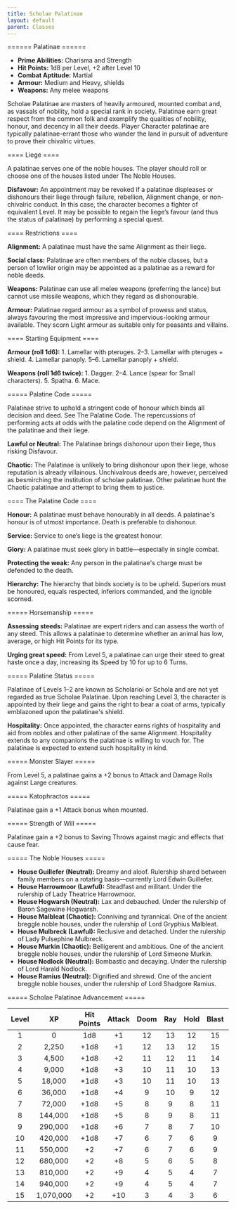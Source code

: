 ```yaml
---
title: Scholae Palatinae
layout: default
parent: Classes
---
```


====== Palatinae ======

  * **Prime Abilities:** Charisma and Strength
  * **Hit Points:** 1d8 per Level, +2 after Level 10
  * **Combat Aptitude:** Martial
  * **Armour:** Medium and Heavy, shields
  * **Weapons:** Any melee weapons

Scholae Palatinae are masters of heavily armoured, mounted combat and, as vassals of nobility, hold a special rank in society. Palatinae earn great respect from the common folk and exemplify the qualities of nobility, honour, and decency in all their deeds. Player Character palatinae are typically palatinae-errant those who wander the land in pursuit of adventure to prove their chivalric virtues.

==== Liege ====

A palatinae serves one of the noble houses. The player should roll or choose one of the houses listed under The Noble Houses.

**Disfavour:** An appointment may be revoked if a palatinae displeases or dishonours their liege through failure, rebellion, Alignment change, or non-chivalric conduct. In this case, the character becomes a fighter of equivalent Level. It may be possible to regain the liege’s favour (and thus the status of palatinae) by performing a special quest.

==== Restrictions ====

**Alignment:** A palatinae must have the same Alignment as their liege.

**Social class:** Palatinae are often members of the noble classes, but a person of lowlier origin may be appointed as a palatinae as a reward for noble deeds.

**Weapons:** Palatinae can use all melee weapons (preferring the lance) but cannot use missile weapons, which they regard as dishonourable.

**Armour:** Palatinae regard armour as a symbol of prowess and status, always favouring the most impressive and impervious-looking armour available. They scorn Light armour as suitable only for peasants and villains.

==== Starting Equipment ====

**Armour (roll 1d6):** 1. Lamellar with pteruges. 2–3. Lamellar with pteruges + shield. 4. Lamellar panoply. 5–6. Lamellar panoply + shield.

**Weapons (roll 1d6 twice):** 1. Dagger. 2–4. Lance (spear for Small characters). 5. Spatha. 6. Mace.

===== Palatine Code =====

Palatinae strive to uphold a stringent code of honour which binds all decision and deed. See The Palatine Code. The repercussions of performing acts at odds with the palatine code depend on the Alignment of the palatinae and their liege.

**Lawful or Neutral:** The Palatinae brings dishonour upon their liege, thus risking Disfavour.

**Chaotic:** The Palatinae is unlikely to bring dishonour upon their liege, whose reputation is already villainous. Unchivalrous deeds are, however, perceived as besmirching the institution of scholae palatinae. Other palatinae hunt the Chaotic palatinae and attempt to bring them to justice.

==== The Palatine Code ====

**Honour:** A palatinae must behave honourably in all deeds. A palatinae's honour is of utmost importance. Death is preferable to dishonour.

**Service:** Service to one’s liege is the greatest honour.

**Glory:** A palatinae must seek glory in battle—especially in single combat.

**Protecting the weak:** Any person in the palatinae's charge must be defended to the death.

**Hierarchy:** The hierarchy that binds society is to be upheld. Superiors must be honoured, equals respected, inferiors commanded, and the ignoble scorned.

===== Horsemanship =====

**Assessing steeds:** Palatinae are expert riders and can assess the worth of any steed. This allows a palatinae to determine whether an animal has low, average, or high Hit Points for its type.

**Urging great speed:** From Level 5, a palatinae can urge their steed to great haste once a day, increasing its Speed by 10 for up to 6 Turns.

===== Palatine Status =====

Palatinae of Levels 1–2 are known as Scholarioi or Schola and are not yet regarded as true Scholae Palatinae. Upon reaching Level 3, the character is appointed by their liege and gains the right to bear a coat of arms, typically emblazoned upon the palatinae's shield.

**Hospitality:** Once appointed, the character earns rights of hospitality and aid from nobles and other palatinae of the same Alignment. Hospitality extends to any companions the palatinae is willing to vouch for. The palatinae is expected to extend such hospitality in kind.

===== Monster Slayer =====

From Level 5, a palatinae gains a +2 bonus to Attack and Damage Rolls against Large creatures.

===== Katophractos =====

Palatinae gain a +1 Attack bonus when mounted.

===== Strength of Will =====

Palatinae gain a +2 bonus to Saving Throws against magic and effects that cause fear.

===== The Noble Houses =====

  - **House Guillefer (Neutral):** Dreamy and aloof. Rulership shared between family members on a rotating basis—currently Lord Edwin Guillefer.
  - **House Harrowmoor (Lawful):** Steadfast and militant. Under the rulership of Lady Theatrice Harrowmoor.
  - **House Hogwarsh (Neutral):** Lax and debauched. Under the rulership of Baron Sagewine Hogwarsh.
  - **House Malbleat (Chaotic):** Conniving and tyrannical. One of the ancient breggle noble houses, under the rulership of Lord Gryphius Malbleat.
  - **House Mulbreck (Lawful):** Reclusive and detached. Under the rulership of Lady Pulsephine Mulbreck.
  - **House Murkin (Chaotic):** Belligerent and ambitious. One of the ancient breggle noble houses, under the rulership of Lord Simeone Murkin.
  - **House Nodlock (Neutral):** Bombastic and decaying. Under the rulership of Lord Harald Nodlock.
  - **House Ramius (Neutral):** Dignified and shrewd. One of the ancient breggle noble houses, under the rulership of Lord Shadgore Ramius.

===== Scholae Palatinae Advancement =====

| Level | XP | Hit Points | Attack | Doom | Ray | Hold | Blast | Spell |
| :---: | :---: | :---: | :---: | :---: | :---: | :---: | :---: | :---: |
| 1 | 0 | 1d8 | +1 | 12 | 13 | 12 | 15 | 15 |
| 2 | 2,250 | +1d8 | +1 | 12 | 13 | 12 | 15 | 15 |
| 3 | 4,500 | +1d8 | +2 | 11 | 12 | 11 | 14 | 14 |
| 4 | 9,000 | +1d8 | +3 | 10 | 11 | 10 | 13 | 13 |
| 5 | 18,000 | +1d8 | +3 | 10 | 11 | 10 | 13 | 13 |
| 6 | 36,000 | +1d8 | +4 | 9 | 10 | 9 | 12 | 12 |
| 7 | 72,000 | +1d8 | +5 | 8 | 9 | 8 | 11 | 11 |
| 8 | 144,000 | +1d8 | +5 | 8 | 9 | 8 | 11 | 11 |
| 9 | 290,000 | +1d8 | +6 | 7 | 8 | 7 | 10 | 10 |
| 10 | 420,000 | +1d8 | +7 | 6 | 7 | 6 | 9 | 9 |
| 11 | 550,000 | +2 | +7 | 6 | 7 | 6 | 9 | 9 |
| 12 | 680,000 | +2 | +8 | 5 | 6 | 5 | 8 | 8 |
| 13 | 810,000 | +2 | +9 | 4 | 5 | 4 | 7 | 7 |
| 14 | 940,000 | +2 | +9 | 4 | 5 | 4 | 7 | 7 |
| 15 | 1,070,000 | +2 | +10 | 3 | 4 | 3 | 6 | 6 |
